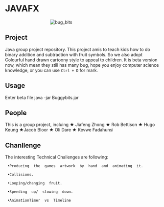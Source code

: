 # JAVAFX
&ensp;&ensp;&ensp;&ensp;&ensp;&ensp;&ensp;&ensp;&ensp;&ensp;&ensp;&ensp;&ensp;&ensp;&ensp;&ensp;&ensp;&ensp;&ensp;&ensp;&ensp;![bug_bits](https://github.com/ZHONGJIAFENG7/JavaFX/blob/master/pic/Bug.png?raw=true)

## Project
Java group project repository. This project amis to teach kids how to do binary addition and subtraction with fruit symbols. So we also adopt Colourful hand drawn cartoony style to appeal to children. It is beta version now, which mean they still has many bug, hope you enjoy computer science knowledge, or you can use `Ctrl + D` for mark.

## Usage
Enter beta file 
     java -jar Buggybits.jar

## People
This is a group project, incluing ★ Jiafeng Zhong ★ Rob Bettison ★ Hugo Keung ★Jacob Bloor ★ Oli Dare ★ Kevwe Fadahunsi


## Chanllenge
The interesting Technical Challenges are following:

     •Producing  the  games  artwork  by  hand  and  animating  it.
  
     •Collisions.

     •Looping/changing  fruit.

     •Speeding  up/  slowing  down.

     •AnimationTimer  vs  Timeline



